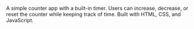 A simple counter app with a built-in timer. Users can increase, decrease, or reset the counter while keeping track of time. Built with HTML, CSS, and JavaScript.
